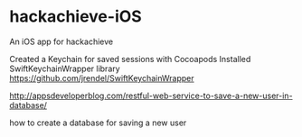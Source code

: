 # hackachieve-iOS
An iOS app for hackachieve


Created a Keychain for saved sessions with Cocoapods
Installed SwiftKeychainWrapper library
https://github.com/jrendel/SwiftKeychainWrapper

http://appsdeveloperblog.com/restful-web-service-to-save-a-new-user-in-database/

how to create a database for saving a new user

